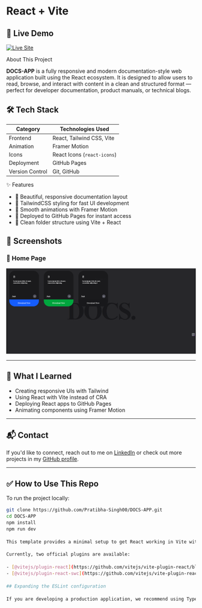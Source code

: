 # React + Vite

## 🚀 Live Demo

[![Live Site](https://img.shields.io/badge/Live-DOCS--APP-blue?style=for-the-badge)](https://pratibha-singh00.github.io/DOCS-APP/)


 About This Project

**DOCS-APP** is a fully responsive and modern documentation-style web application built using the React ecosystem. It is designed to allow users to read, browse, and interact with content in a clean and structured format — perfect for developer documentation, product manuals, or technical blogs.



## 🛠️ Tech Stack

| Category         | Technologies Used                             
|------------------|-------------------------------------------------|
| Frontend         | React, Tailwind CSS, Vite                      |
| Animation        | Framer Motion                                  |
| Icons            | React Icons (`react-icons`)                   |
| Deployment       | GitHub Pages                                   |
| Version Control  | Git, GitHub 

✨ Features

- 📄 Beautiful, responsive documentation layout
- 🎨 TailwindCSS styling for fast UI development
- 🎥 Smooth animations with Framer Motion
- 🔗 Deployed to GitHub Pages for instant access
- 📁 Clean folder structure using Vite + React


## 📸 Screenshots

### 🔹 Home Page
![App Screenshot](https://github.com/Pratibha-Singh00/DOCS-APP/blob/main/screenshot.png?raw=true)



---

## 🧠 What I Learned

- Creating responsive UIs with Tailwind
- Using React with Vite instead of CRA
- Deploying React apps to GitHub Pages
- Animating components using Framer Motion

---

## 📬 Contact

If you'd like to connect, reach out to me on [LinkedIn](https://www.linkedin.com/in/pratibha-singh00/) or check out more projects in my [GitHub profile](https://github.com/Pratibha-Singh00).

---

## ✅ How to Use This Repo

To run the project locally:

```bash
git clone https://github.com/Pratibha-Singh00/DOCS-APP.git
cd DOCS-APP
npm install
npm run dev

This template provides a minimal setup to get React working in Vite with HMR and some ESLint rules.

Currently, two official plugins are available:

- [@vitejs/plugin-react](https://github.com/vitejs/vite-plugin-react/blob/main/packages/plugin-react) uses [Babel](https://babeljs.io/) for Fast Refresh
- [@vitejs/plugin-react-swc](https://github.com/vitejs/vite-plugin-react/blob/main/packages/plugin-react-swc) uses [SWC](https://swc.rs/) for Fast Refresh

## Expanding the ESLint configuration

If you are developing a production application, we recommend using TypeScript with type-aware lint rules enabled. Check out the [TS template](https://github.com/vitejs/vite/tree/main/packages/create-vite/template-react-ts) for information on how to integrate TypeScript and [`typescript-eslint`](https://typescript-eslint.io) in your project.
